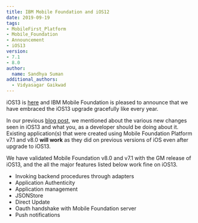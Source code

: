 ```yaml
---
title: IBM Mobile Foundation and iOS12
date: 2019-09-19
tags:
- MobileFirst_Platform
- Mobile_Foundation
- Announcement
- iOS13
version:
- 7.1
- 8.0
author:
  name: Sandhya Suman
additional_authors:  
  - Vidyasagar Gaikwad
---
```


iOS13 is [here](https://developer.apple.com/download/) and IBM Mobile Foundation is pleased to announce that we have embraced the iOS13 upgrade gracefully like every year.

In our previous [blog post]({{site.baseurl}}/blog/2019/09/09/mfp-support-for-ios13/), we mentioned about the various new changes seen in iOS13 and what you, as a developer should be doing about it.
Existing application(s) that were created using Mobile Foundation Platform v7.1 and v8.0 **will work** as they did on previous versions of iOS even after upgrade to iOS13.

We have validated Mobile Foundation v8.0 and v7.1 with the GM release of iOS13, and the all the major features listed below work fine on iOS13.

* Invoking backend procedures through adapters
* Application Authenticity
* Application management
* JSONStore
* Direct Update
* Oauth handshake with Mobile Foundation server
* Push notifications


